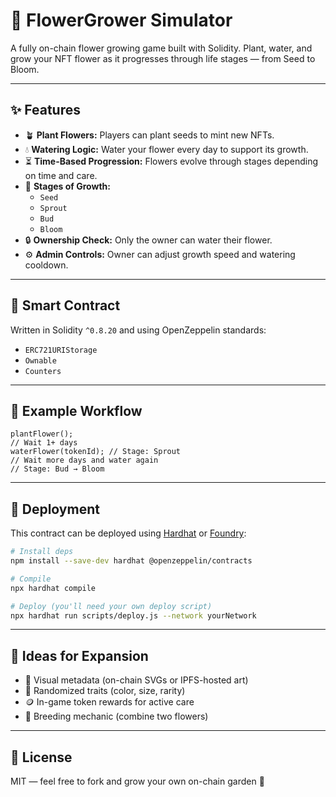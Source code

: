 # 🌸 FlowerGrower Simulator

A fully on-chain flower growing game built with Solidity. Plant, water, and grow your NFT flower as it progresses through life stages — from Seed to Bloom.

---

## ✨ Features
 
- 🪴 **Plant Flowers:** Players can plant seeds to mint new NFTs.
- 💧 **Watering Logic:** Water your flower every day to support its growth. 
- ⏳ **Time-Based Progression:** Flowers evolve through stages depending on time and care.
- 🌼 **Stages of Growth:**
  - `Seed`
  - `Sprout` 
  - `Bud`
  - `Bloom`
- 🔒 **Ownership Check:** Only the owner can water their flower. 
- ⚙️ **Admin Controls:** Owner can adjust growth speed and watering cooldown.

---

## 🧱 Smart Contract
Written in Solidity `^0.8.20` and using OpenZeppelin standards:
- `ERC721URIStorage`
- `Ownable`
- `Counters`

---

## 🧪 Example Workflow
```solidity
plantFlower();
// Wait 1+ days
waterFlower(tokenId); // Stage: Sprout
// Wait more days and water again
// Stage: Bud → Bloom
```

---

## 🔧 Deployment
This contract can be deployed using [Hardhat](https://hardhat.org) or [Foundry](https://book.getfoundry.sh/):

```bash
# Install deps
npm install --save-dev hardhat @openzeppelin/contracts

# Compile
npx hardhat compile

# Deploy (you'll need your own deploy script)
npx hardhat run scripts/deploy.js --network yourNetwork
```

---

## 🧠 Ideas for Expansion
- 🌿 Visual metadata (on-chain SVGs or IPFS-hosted art)
- 🌈 Randomized traits (color, size, rarity)
- 🪙 In-game token rewards for active care
- 🧬 Breeding mechanic (combine two flowers)

---

## 📜 License
MIT — feel free to fork and grow your own on-chain garden 🌸
